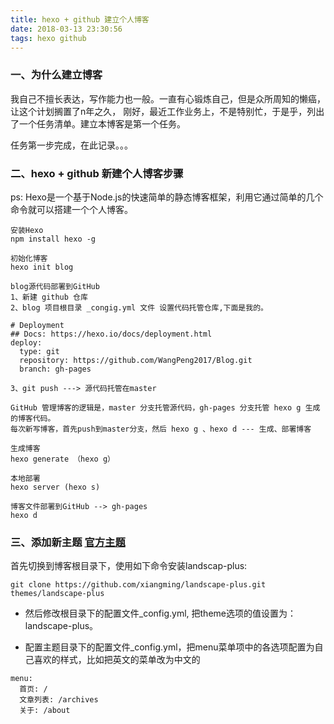 ```yaml
---
title: hexo + github 建立个人博客
date: 2018-03-13 23:30:56
tags: hexo github
---
```


### 一、为什么建立博客

我自己不擅长表达，写作能力也一般。一直有心锻炼自己，但是众所周知的懒癌，让这个计划搁置了n年之久，
刚好，最近工作业务上，不是特别忙，于是乎，列出了一个任务清单。建立本博客是第一个任务。

任务第一步完成，在此记录。。。

<!-- more -->

### 二、hexo + github 新建个人博客步骤

ps: Hexo是一个基于Node.js的快速简单的静态博客框架，利用它通过简单的几个命令就可以搭建一个个人博客。

```
安装Hexo
npm install hexo -g

初始化博客
hexo init blog

blog源代码部署到GitHub
1、新建 github 仓库
2、blog 项目根目录 _congig.yml 文件 设置代码托管仓库,下面是我的。

# Deployment
## Docs: https://hexo.io/docs/deployment.html
deploy:
  type: git
  repository: https://github.com/WangPeng2017/Blog.git
  branch: gh-pages

3、git push ---> 源代码托管在master

GitHub 管理博客的逻辑是，master 分支托管源代码，gh-pages 分支托管 hexo g 生成的博客代码。
每次新写博客，首先push到master分支，然后 hexo g 、hexo d --- 生成、部署博客

生成博客
hexo generate （hexo g）

本地部署
hexo server (hexo s)

博客文件部署到GitHub --> gh-pages
hexo d

```

### 三、添加新主题 [官方主题](https://hexo.io/themes/)

首先切换到博客根目录下，使用如下命令安装landscap-plus:
```
git clone https://github.com/xiangming/landscape-plus.git themes/landscape-plus

```

* 然后修改根目录下的配置文件_config.yml, 把theme选项的值设置为：landscape-plus。

* 配置主题目录下的配置文件_config.yml，把menu菜单项中的各选项配置为自己喜欢的样式，比如把英文的菜单改为中文的

```
menu:
  首页: /
  文章列表: /archives
  关于: /about

```
